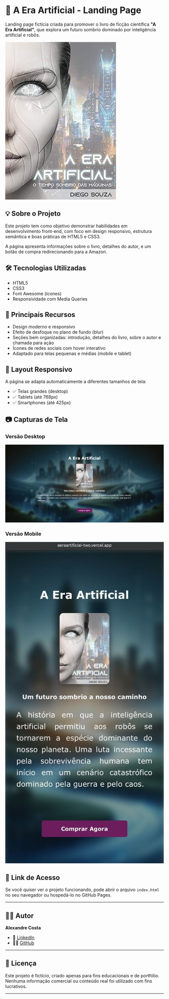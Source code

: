 # 📘 A Era Artificial - Landing Page

Landing page fictícia criada para promover o livro de ficção científica **"A Era Artificial"**, que explora um futuro sombrio dominado por inteligência artificial e robôs.

![Capa do Livro](./img/capa-livro.jpg)

## 💡 Sobre o Projeto

Este projeto tem como objetivo demonstrar habilidades em desenvolvimento front-end, com foco em design responsivo, estrutura semântica e boas práticas de HTML5 e CSS3.

A página apresenta informações sobre o livro, detalhes do autor, e um botão de compra redirecionando para a Amazon.

## 🛠️ Tecnologias Utilizadas

- HTML5
- CSS3
- Font Awesome (ícones)
- Responsividade com Media Queries

## 🎨 Principais Recursos

- Design moderno e responsivo
- Efeito de desfoque no plano de fundo (blur)
- Seções bem organizadas: introdução, detalhes do livro, sobre o autor e chamada para ação
- Ícones de redes sociais com hover interativo
- Adaptado para telas pequenas e médias (mobile e tablet)

## 📱 Layout Responsivo

A página se adapta automaticamente a diferentes tamanhos de tela:

- ✅ Telas grandes (desktop)
- ✅ Tablets (até 768px)
- ✅ Smartphones (até 425px)

## 📷 Capturas de Tela

### Versão Desktop

![Versão Desktop](./img/screenshot-desktop.png)

### Versão Mobile

![Versão Mobile](./img/screenshot-mobile.jpg)

## 🔗 Link de Acesso

Se você quiser ver o projeto funcionando, pode abrir o arquivo `index.html` no seu navegador ou hospedá-lo no GitHub Pages.

---

## 👨‍💻 Autor

**Alexandre Costa**

- 💼 [LinkedIn](https://www.linkedin.com/in/alexandre-costa085/)
- 🧑‍💻 [GitHub](https://github.com/alexandrecosta085)

---

## 📄 Licença

Este projeto é fictício, criado apenas para fins educacionais e de portfólio.  
Nenhuma informação comercial ou conteúdo real foi utilizado com fins lucrativos.

---
